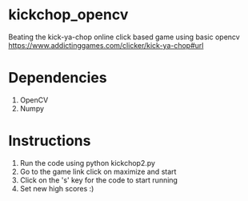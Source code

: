 # kickchop_opencv
Beating the kick-ya-chop online click based game using basic opencv
https://www.addictinggames.com/clicker/kick-ya-chop#url

# Dependencies
1.  OpenCV
2.  Numpy

# Instructions
1. Run the code using python kickchop2.py
2. Go to the game link click on maximize and start
3. Click on the 's' key for the code to start running
4. Set new high scores :)
